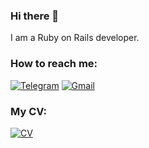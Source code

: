 ### Hi there 👋

I am a Ruby on Rails developer.

### How to reach me:
[![Telegram](https://img.shields.io/badge/Telegram-2CA5E0?style=for-the-badge&logo=telegram&logoColor=white)](https://t.me/alexhowar)
[![Gmail](https://img.shields.io/badge/email-D14836?style=for-the-badge&logo=gmail&logoColor=white)](mailto:alexeihowar50@gmail.com)


### My CV:
[![CV](https://cdn.icon-icons.com/icons2/1485/PNG/72/cv_102350.png)](https://spola1.github.io/)
